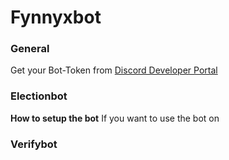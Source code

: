 # Fynnyxbot

### General
Get your Bot-Token from [Discord Developer Portal](https://discord.com/developers/applications)


### Electionbot

**How to setup the bot**
If you want to use the bot on

### Verifybot